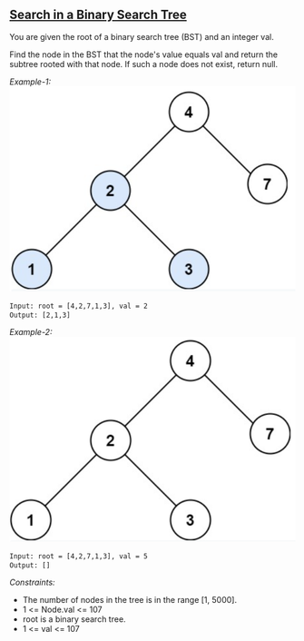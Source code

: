 ## [Search in a Binary Search Tree](https://leetcode.com/problems/search-in-a-binary-search-tree/)

You are given the root of a binary search tree (BST) and an integer val.

Find the node in the BST that the node's value equals val and return the subtree rooted with that node. If such a node does not exist, return null.

*Example-1:*
![Example-1 png](searchbst-1.png)
```
Input: root = [4,2,7,1,3], val = 2
Output: [2,1,3]
```

*Example-2:*
![Example-2 png](searchbst-2.png)
```
Input: root = [4,2,7,1,3], val = 5
Output: []
```

*Constraints:*

- The number of nodes in the tree is in the range [1, 5000].
- 1 <= Node.val <= 107
- root is a binary search tree.
- 1 <= val <= 107
